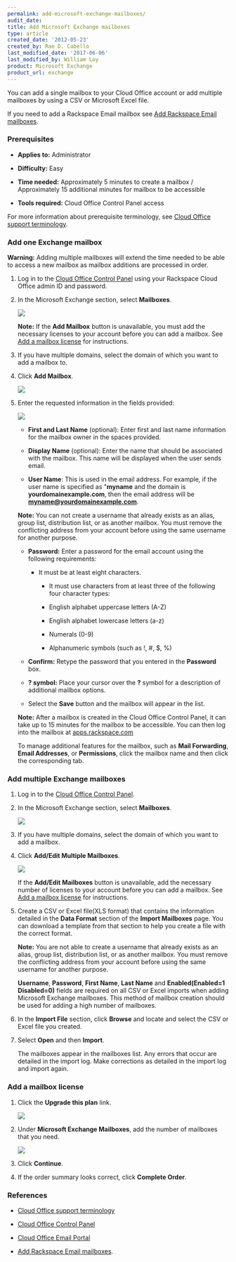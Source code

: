 ```yaml
---
permalink: add-microsoft-exchange-mailboxes/
audit_date:
title: Add Microsoft Exchange mailboxes
type: article
created_date: '2012-05-23'
created_by: Rae D. Cabello
last_modified_date: '2017-06-06'
last_modified_by: William Loy
product: Microsoft Exchange
product_url: exchange
---
```


You can add a single mailbox to your Cloud Office account or add multiple mailboxes by using a CSV or Microsoft Excel file.

If you need to add a Rackspace Email mailbox see [Add Rackspace Email mailboxes](https://support.rackspace.com/how-to/add-rackspace-email-mailboxes/).

### Prerequisites

- **Applies to:** Administrator

- **Difficulty:** Easy

- **Time needed:** Approximately 5 minutes to create a mailbox / Approximately 15 additional minutes for mailbox to be accessible

- **Tools required:** Cloud Office Control Panel access

For more information about prerequisite terminology, see [Cloud Office support terminology](/how-to/cloud-office-support-terminology).

### Add one Exchange mailbox

**Warning:** Adding multiple mailboxes will extend the time needed to be able to access a new mailbox as mailbox additions are processed in order.

1. Log in to the [Cloud Office Control Panel](https://cp.rackspace.com) using your Rackspace Cloud Office admin ID and password.

2. In the Microsoft Exchange section, select **Mailboxes**.

   <img src="{% asset_path exchange/add-microsoft-exchange-mailboxes/add-hex-mailbox-sc1.png %}" />

   **Note:** If the **Add Mailbox** button is unavailable, you must add the necessary licenses to your account before you can add a mailbox. See [Add a mailbox license](#add-a-mailbox-license) for instructions.

3. If you have multiple domains, select the domain of which you want to add a mailbox to.

4. Click **Add Mailbox**.

   <img src="{% asset_path exchange/add-microsoft-exchange-mailboxes/add-hex-mailbox-sc2.png %}" />

5. Enter the requested information in the fields provided:

   <img src="{% asset_path exchange/add-microsoft-exchange-mailboxes/add-hex-mailbox-sc3.png %}" />

   * **First and Last Name** (optional): Enter first and last name information for the mailbox owner in the spaces provided.

   * **Display Name** (optional): Enter the name that should be associated with the mailbox. This name will be displayed when the user sends email.

   * **User Name**: This is used in the email address.
     For example, if the user name is specified as "**myname** and the domain is
     **yourdomainexample.com**, then the email address will be **myname@yourdomainexample.com**.

    **Note:** You can not create a username that already exists as an alias, group list, distribution list, or as another mailbox. You must remove the conflicting address from your account before using the same username for another purpose.

   * **Password:** Enter a password for the email account using the following requirements:

      - It must be at least eight characters.

    	- It must use characters from at least three of the following four character types:

    	 - English alphabet uppercase letters (A-Z)

    	 - English alphabet lowercase letters (a-z)

    	 - Numerals (0-9)
       
    	 - Alphanumeric symbols (such as !, #, $, %)

   * **Confirm:** Retype the password that you entered in the **Password** box.

   * **? symbol:** Place your cursor over the **?** symbol for a description of additional mailbox options.

   * Select the **Save** button and the mailbox will appear in
     the list.

    **Note:** After a mailbox is created in the Cloud Office Control Panel, it can take up to 15 minutes for the mailbox to be accessible. You can then log into the mailbox at [apps.rackspace.com](https://apps.rackspace.com/index.php)

    To manage additional features for the mailbox, such as **Mail Forwarding**, **Email Addresses**, or **Permissions**, click the mailbox name and then click the corresponding tab.

### Add multiple Exchange mailboxes

1. Log in to the [Cloud Office Control Panel](https://cp.rackspace.com).

2. In the Microsoft Exchange section, select **Mailboxes**.

   <img src="{% asset_path exchange/add-microsoft-exchange-mailboxes/add-hex-mailbox-sc1.png %}" />

3. If you have multiple domains, select the domain of which you want to add a mailbox.

4. Click **Add/Edit Multiple Mailboxes**.

    <img src="{% asset_path exchange/add-microsoft-exchange-mailboxes/add-multi-hex-sc1.png %}" />

    If the **Add/Edit Mailboxes** button is unavailable, add the necessary number of licenses to your account before you can add a mailbox. See [Add a mailbox license](#add-a-mailbox-license) for instructions.

5. Create a CSV or Excel file(XLS format) that contains the information detailed in the **Data Format** section of the **Import Mailboxes** page. You can download a template from that section to help you create a file with the correct format.

    **Note:** You are not able to create a username that already exists as an alias, group list, distribution list, or as another mailbox. You must remove the conflicting address from your account before using the same username for another purpose.

    **Username**, **Password**, **First Name**, **Last Name** and **Enabled(Enabled=1 Disabled=0)** fields are required on all CSV or Excel imports when adding Microsoft Exchange mailboxes. This method of mailbox creation should be used for adding a high number of mailboxes.

4. In the **Import File** section, click **Browse** and locate and select
   the CSV or Excel file you created.

5. Select **Open** and then **Import**.

    The mailboxes appear in the mailboxes list. Any errors that occur are detailed in the import log. Make corrections as detailed in the import log and import again.


### Add a mailbox license

1. Click the **Upgrade this plan** link.

   <img src="{% asset_path exchange/add-microsoft-exchange-mailboxes/add-hex-license-sc1.png %}" />

2. Under **Microsoft Exchange Mailboxes**, add the number of mailboxes that you need.

   <img src="{% asset_path exchange/add-microsoft-exchange-mailboxes/add-hex-license-sc2.png %}" />

3. Click **Continue**.

4. If the order summary looks correct, click **Complete Order**.


### References
- [Cloud Office support terminology](/how-to/cloud-office-support-terminology)

- [Cloud Office Control Panel](https://cp.rackspace.com/Login.aspx?ReturnUrl=%2f "Cloud Office Control Panel")

- [Cloud Office Email Portal](https://apps.rackspace.com/index.php)

- [Add Rackspace Email mailboxes](https://support.rackspace.com/how-to/add-rackspace-email-mailboxes/).
